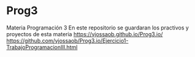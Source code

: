# Prog3
Materia Programación 3
En este repositorio se guardaran los practivos y proyectos de esta materia
https://vjossaob.github.io/Prog3.io/
https://github.com/vjossaob/Prog3.io/Ejercicio1-TrabajoProgramacionIII.html


